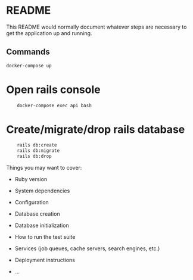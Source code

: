# README

This README would normally document whatever steps are necessary to get the
application up and running.

## Commands
``` bash
docker-compose up
```

# Open rails console
```bash
    docker-compose exec api bash
```


# Create/migrate/drop rails database
```bash
    rails db:create
    rails db:migrate
    rails db:drop
```

Things you may want to cover:

* Ruby version

* System dependencies

* Configuration

* Database creation

* Database initialization

* How to run the test suite

* Services (job queues, cache servers, search engines, etc.)

* Deployment instructions

* ...
